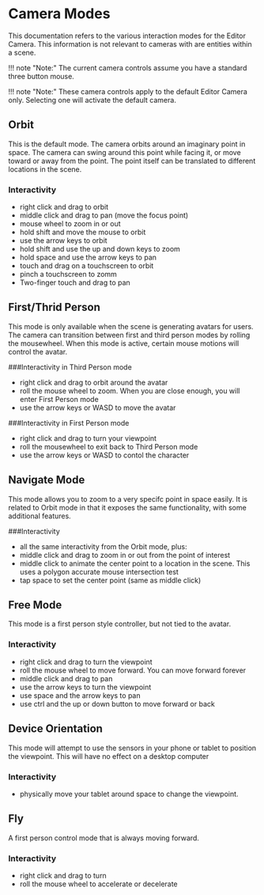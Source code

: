 # Camera Modes

This documentation refers to the various interaction modes for the Editor Camera. This information is not relevant to cameras with are entities within a scene.

!!! note "Note:"
    The current camera controls assume you have a standard three button mouse.

!!! note "Note:"
	These camera controls apply to the default Editor Camera only. Selecting one will activate the default camera.

<a id='mode1'></a>
## Orbit

This is the default mode. The camera orbits around an imaginary point in space. The camera can swing around this point while facing it, or move toward or away from the point. The point itself can be translated to different locations in the scene.

### Interactivity
* right click and drag to orbit
* middle click and drag to pan (move the focus point)
* mouse wheel to zoom in or out
* hold shift and move the mouse to orbit
* use the arrow keys to orbit
* hold shift and use the up and down keys to zoom
* hold space and use the arrow keys to pan
* touch and drag on a touchscreen to orbit
* pinch a touchscreen to zomm
* Two-finger touch and drag to pan

<a id='mode2'></a>
## First/Thrid Person

This mode is only available when the scene is generating avatars for users. The camera can transition between first and third person modes by rolling the mousewheel. When this mode is active, certain mouse motions will control the avatar. 

###Interactivity in Third Person mode
* right click and drag to orbit around the avatar
* roll the mouse wheel to zoom. When you are close enough, you will enter First Person mode
* use the arrow keys or WASD to move the avatar

###Interactivity in First Person mode
* right click and drag to turn your viewpoint
* roll the mousewheel to exit back to Third Person mode
* use the arrow keys or WASD to contol the character

## Navigate Mode

This mode allows you to zoom to a very specifc point in space easily. It is related to Orbit mode in that it exposes the same functionality, with some additional features. 

###Interactivity
* all the same interactivity from the Orbit mode, plus:
* middle click and drag to zoom in or out from the point of interest
* middle click to animate the center point to a location in the scene. This uses a polygon accurate mouse intersection test
* tap space to set the center point (same as middle click)

## Free Mode

This mode is a first person style controller, but not tied to the avatar. 

### Interactivity
* right click and drag to turn the viewpoint
* roll the mouse wheel to move forward. You can move forward forever
* middle click and drag to pan
* use the arrow keys to turn the viewpoint
* use space and the arrow keys to pan
* use ctrl and the up or down button to move forward or back

## Device Orientation

This mode will attempt to use the sensors in your phone or tablet to position the viewpoint. This will have no effect on a desktop computer

### Interactivity
* physically move your tablet around space to change the viewpoint.

## Fly

A first person control mode that is always moving forward.

### Interactivity
* right click and drag to turn
* roll the mouse wheel to accelerate or decelerate